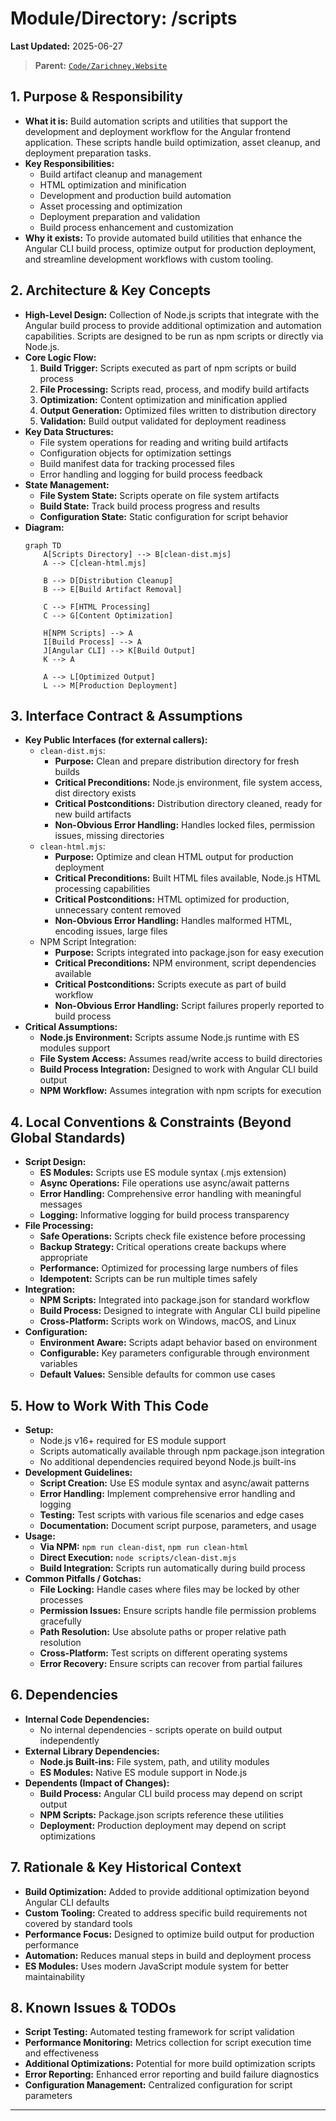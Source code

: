# Module/Directory: /scripts

**Last Updated:** 2025-06-27

> **Parent:** [`Code/Zarichney.Website`](../README.md)

## 1. Purpose & Responsibility

* **What it is:** Build automation scripts and utilities that support the development and deployment workflow for the Angular frontend application. These scripts handle build optimization, asset cleanup, and deployment preparation tasks.
* **Key Responsibilities:**
    * Build artifact cleanup and management
    * HTML optimization and minification
    * Development and production build automation
    * Asset processing and optimization
    * Deployment preparation and validation
    * Build process enhancement and customization
* **Why it exists:** To provide automated build utilities that enhance the Angular CLI build process, optimize output for production deployment, and streamline development workflows with custom tooling.

## 2. Architecture & Key Concepts

* **High-Level Design:** Collection of Node.js scripts that integrate with the Angular build process to provide additional optimization and automation capabilities. Scripts are designed to be run as npm scripts or directly via Node.js.
* **Core Logic Flow:**
    1. **Build Trigger:** Scripts executed as part of npm scripts or build process
    2. **File Processing:** Scripts read, process, and modify build artifacts
    3. **Optimization:** Content optimization and minification applied
    4. **Output Generation:** Optimized files written to distribution directory
    5. **Validation:** Build output validated for deployment readiness
* **Key Data Structures:**
    * File system operations for reading and writing build artifacts
    * Configuration objects for optimization settings
    * Build manifest data for tracking processed files
    * Error handling and logging for build process feedback
* **State Management:**
    * **File System State:** Scripts operate on file system artifacts
    * **Build State:** Track build process progress and results
    * **Configuration State:** Static configuration for script behavior
* **Diagram:**
    ```mermaid
    graph TD
        A[Scripts Directory] --> B[clean-dist.mjs]
        A --> C[clean-html.mjs]
        
        B --> D[Distribution Cleanup]
        B --> E[Build Artifact Removal]
        
        C --> F[HTML Processing]
        C --> G[Content Optimization]
        
        H[NPM Scripts] --> A
        I[Build Process] --> A
        J[Angular CLI] --> K[Build Output]
        K --> A
        
        A --> L[Optimized Output]
        L --> M[Production Deployment]
    ```

## 3. Interface Contract & Assumptions

* **Key Public Interfaces (for external callers):**
    * `clean-dist.mjs`:
        * **Purpose:** Clean and prepare distribution directory for fresh builds
        * **Critical Preconditions:** Node.js environment, file system access, dist directory exists
        * **Critical Postconditions:** Distribution directory cleaned, ready for new build artifacts
        * **Non-Obvious Error Handling:** Handles locked files, permission issues, missing directories
    * `clean-html.mjs`:
        * **Purpose:** Optimize and clean HTML output for production deployment
        * **Critical Preconditions:** Built HTML files available, Node.js HTML processing capabilities
        * **Critical Postconditions:** HTML optimized for production, unnecessary content removed
        * **Non-Obvious Error Handling:** Handles malformed HTML, encoding issues, large files
    * NPM Script Integration:
        * **Purpose:** Scripts integrated into package.json for easy execution
        * **Critical Preconditions:** NPM environment, script dependencies available
        * **Critical Postconditions:** Scripts execute as part of build workflow
        * **Non-Obvious Error Handling:** Script failures properly reported to build process
* **Critical Assumptions:**
    * **Node.js Environment:** Scripts assume Node.js runtime with ES modules support
    * **File System Access:** Assumes read/write access to build directories
    * **Build Process Integration:** Designed to work with Angular CLI build output
    * **NPM Workflow:** Assumes integration with npm scripts for execution

## 4. Local Conventions & Constraints (Beyond Global Standards)

* **Script Design:**
    * **ES Modules:** Scripts use ES module syntax (.mjs extension)
    * **Async Operations:** File operations use async/await patterns
    * **Error Handling:** Comprehensive error handling with meaningful messages
    * **Logging:** Informative logging for build process transparency
* **File Processing:**
    * **Safe Operations:** Scripts check file existence before processing
    * **Backup Strategy:** Critical operations create backups where appropriate
    * **Performance:** Optimized for processing large numbers of files
    * **Idempotent:** Scripts can be run multiple times safely
* **Integration:**
    * **NPM Scripts:** Integrated into package.json for standard workflow
    * **Build Process:** Designed to integrate with Angular CLI build pipeline
    * **Cross-Platform:** Scripts work on Windows, macOS, and Linux
* **Configuration:**
    * **Environment Aware:** Scripts adapt behavior based on environment
    * **Configurable:** Key parameters configurable through environment variables
    * **Default Values:** Sensible defaults for common use cases

## 5. How to Work With This Code

* **Setup:**
    * Node.js v16+ required for ES module support
    * Scripts automatically available through npm package.json integration
    * No additional dependencies required beyond Node.js built-ins
* **Development Guidelines:**
    * **Script Creation:** Use ES module syntax and async/await patterns
    * **Error Handling:** Implement comprehensive error handling and logging
    * **Testing:** Test scripts with various file scenarios and edge cases
    * **Documentation:** Document script purpose, parameters, and usage
* **Usage:**
    * **Via NPM:** `npm run clean-dist`, `npm run clean-html`
    * **Direct Execution:** `node scripts/clean-dist.mjs`
    * **Build Integration:** Scripts run automatically during build process
* **Common Pitfalls / Gotchas:**
    * **File Locking:** Handle cases where files may be locked by other processes
    * **Permission Issues:** Ensure scripts handle file permission problems gracefully
    * **Path Resolution:** Use absolute paths or proper relative path resolution
    * **Cross-Platform:** Test scripts on different operating systems
    * **Error Recovery:** Ensure scripts can recover from partial failures

## 6. Dependencies

* **Internal Code Dependencies:**
    * No internal dependencies - scripts operate on build output independently
* **External Library Dependencies:**
    * **Node.js Built-ins:** File system, path, and utility modules
    * **ES Modules:** Native ES module support in Node.js
* **Dependents (Impact of Changes):**
    * **Build Process:** Angular CLI build process may depend on script output
    * **NPM Scripts:** Package.json scripts reference these utilities
    * **Deployment:** Production deployment may depend on script optimizations

## 7. Rationale & Key Historical Context

* **Build Optimization:** Added to provide additional optimization beyond Angular CLI defaults
* **Custom Tooling:** Created to address specific build requirements not covered by standard tools
* **Performance Focus:** Designed to optimize build output for production performance
* **Automation:** Reduces manual steps in build and deployment process
* **ES Modules:** Uses modern JavaScript module system for better maintainability

## 8. Known Issues & TODOs

* **Script Testing:** Automated testing framework for script validation
* **Performance Monitoring:** Metrics collection for script execution time and effectiveness
* **Additional Optimizations:** Potential for more build optimization scripts
* **Error Reporting:** Enhanced error reporting and build failure diagnostics
* **Configuration Management:** Centralized configuration for script parameters

---